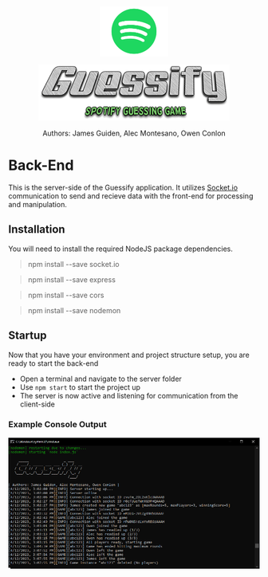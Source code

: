 <p align="center"><img src="../other/img/spotify.jpeg" height="100"></p>
<p align="center"><img src="../other/img/guessify.png"></p>
<p align="center">Authors: James Guiden, Alec Montesano, Owen Conlon</p>

# Back-End
This is the server-side of the Guessify application. It utilizes [Socket.io](https://socket.io) communication to send and recieve data with the front-end for processing and manipulation. 

## Installation
You will need to install the required NodeJS package dependencies.

> npm install --save socket.io

> npm install --save express

> npm install --save cors

> npm install --save nodemon

## Startup
Now that you have your environment and project structure setup, you are ready to start the back-end
* Open a terminal and navigate to the server folder
* Use ```npm start``` to start the project up
* The server is now active and listening for communication from the client-side

### Example Console Output
<p align="center"><img src="../other/img/console.png"></p>

